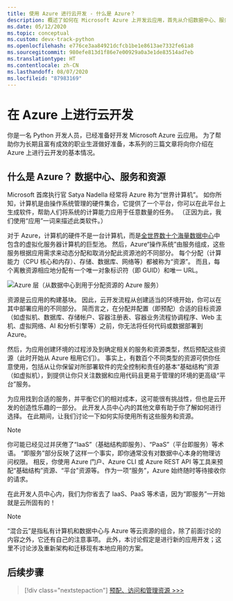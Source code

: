 ```yaml
---
title: 使用 Azure 进行云开发 - 什么是 Azure？
description: 概述了如何在 Microsoft Azure 上开发云应用，首先从介绍数据中心、服务和资源之间的关系开始。
ms.date: 05/12/2020
ms.topic: conceptual
ms.custom: devx-track-python
ms.openlocfilehash: e776ce3aa84921dcfcb1be1e8613ae7332fe61a8
ms.sourcegitcommit: 980efe813d1f86e7e00929a0a3e1de83514ad7eb
ms.translationtype: HT
ms.contentlocale: zh-CN
ms.lasthandoff: 08/07/2020
ms.locfileid: "87983169"
---
```

# <a name="cloud-development-on-azure"></a>在 Azure 上进行云开发

你是一名 Python 开发人员，已经准备好开发 Microsoft Azure 云应用。 为了帮助你为长期且富有成效的职业生涯做好准备，本系列的三篇文章将向你介绍在 Azure 上进行云开发的基本情况。

## <a name="what-is-azure-data-centers-services-and-resources"></a>什么是 Azure？ 数据中心、服务和资源

Microsoft 首席执行官 Satya Nadella 经常将 Azure 称为“世界计算机”。 如你所知，计算机是由操作系统管理的硬件集合，它提供了一个平台，你可以在此平台上生成软件，帮助人们将系统的计算能力应用于任意数量的任务。 （正因为此，我们使用“应用”一词来描述此类软件。）

对于 Azure，计算机的硬件不是一台计算机，而是[全世界数十个海量数据中心](https://azure.microsoft.com/global-infrastructure/regions/)中包含的虚拟化服务器计算机的巨型池。 然后，Azure“操作系统”由服务组成，这些服务根据应用需求来动态分配和取消分配此资源池的不同部分。 每个分配（计算能力（CPU 核心和内存）、存储、数据库、网络等）都被称为“资源”。 而且，每个离散资源相应地分配有一个唯一对象标识符（即 GUID）和唯一 URL。

![Azure 层（从数据中心到用于分配资源的 Azure 服务）](media/cloud-development/azure-layers.png)

资源是云应用的构建基块。 因此，云开发流程从创建适当的环境开始，你可以在其中部署应用的不同部分。 简而言之，在分配并配置（即预配）合适的目标资源（如虚拟机、数据库、存储帐户、容器注册表、容器业务流程协调程序、Web 主机、虚拟网络、AI 和分析引擎等）之前，你无法将任何代码或数据部署到 Azure。

然后，为应用创建环境的过程涉及到确定相关的服务和资源类型，然后预配这些资源（此时开始从 Azure 租用它们）。 事实上，有数百个不同类型的资源可供你任意使用，包括从让你保留对所部署软件的完全控制和责任的基本“基础结构”资源（如虚拟机），到提供让你只关注数据和应用代码且更易于管理的环境的更高级“平台”服务。

为应用找到合适的服务，并平衡它们的相对成本，这可能很有挑战性，但也是云开发的创造性乐趣的一部分。 此开发人员中心内的其他文章有助于你了解如何进行选择。 在此期间，让我们讨论一下如何实际使用所有这些服务和资源。

> [!NOTE]
> 你可能已经见过并厌倦了“IaaS”（基础结构即服务）、“PaaS”（平台即服务）等术语。 “即服务”部分反映了这样一个事实，即你通常没有对数据中心本身的物理访问权限。 相反，你使用 Azure 门户、Azure CLI 或 Azure REST API 等工具来预配“基础结构”资源、“平台”资源等。 作为一项“服务”，Azure 始终随时等待接收你的请求。
>
> 在此开发人员中心内，我们为你省去了 IaaS、PaaS 等术语，因为“即服务”一开始就是云所固有的！

> [!NOTE]
> “混合云”是指私有计算机和数据中心与 Azure 等云资源的组合，除了前面讨论的内容之外，它还有自己的注意事项。 此外，本讨论假定是进行新的应用开发；这里不讨论涉及重新架构和迁移现有本地应用的方案。

## <a name="next-step"></a>后续步骤

> [!div class="nextstepaction"]
> [预配、访问和管理资源 >>>](cloud-development-provisioning.md)
